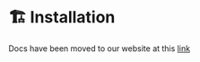 # 🏗️ Installation

Docs have been moved to our website at this [link](https://tomatophp.com/en/open-source/filament-ecommerce)
